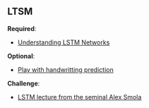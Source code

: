 LTSM
----

__Required__:

- [Understanding LSTM Networks](http://colah.github.io/posts/2015-08-Understanding-LSTMs/)

__Optional__:

- [Play with handwritting prediction](http://distill.pub/2016/handwriting/)

__Challenge__:

- [LSTM lecture from the seminal Alex Smola](https://www.youtube.com/watch?v=Zm8l-JQAJD8)